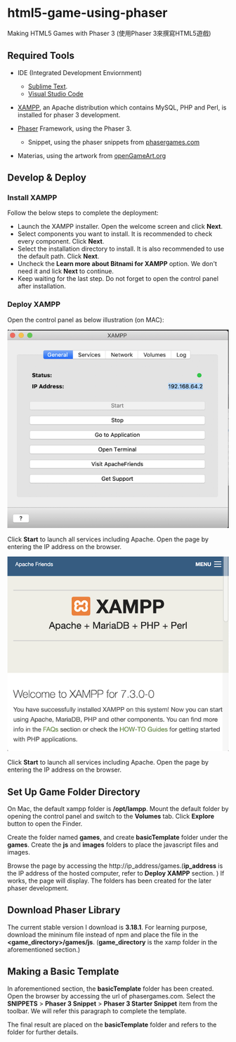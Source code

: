 # html5-game-using-phaser
Making HTML5 Games with Phaser 3 (使用Phaser 3來撰寫HTML5遊戲)

## Required Tools

- IDE (Integrated Development Enviornment)
  - [Sublime Text](https://www.sublimetext.com/).
  - [Visual Studio Code](https://code.visualstudio.com/)

- [XAMPP](https://www.apachefriends.org/index.html), an Apache distribution which contains MySQL, PHP and Perl, is installed for phaser 3 development.
- [Phaser](https://www.sublimetext.com/) Framework, using the Phaser 3.
  - Snippet, using the phaser snippets from [phasergames.com](phasergames.com)
- Materias, using the artwork from [openGameArt.org](openGameArt.org)

## Develop & Deploy

### Install XAMPP

Follow the below steps to complete the deployment:

* Launch the XAMPP installer. Open the welcome screen and click **Next**.
* Select components you want to install. It is recommended to check every component. Click **Next**. 
* Select the installation directory to install. It is also recommended to use the default path. Click **Next**.
* Uncheck the **Learn more about Bitnami for XAMPP** option. We don't need it and lick **Next** to continue.
* Keep waiting for the last step. Do not forget to open the control panel after installation.

### Deploy XAMPP

Open the control panel as below illustration (on MAC):

![](./img/capture01.png)

Click **Start** to launch all services including Apache. Open the page by entering the IP address on the browser.

![](./img/capture02.png)

Click **Start** to launch all services including Apache. Open the page by entering the IP address on the browser.

## Set Up Game Folder Directory

On Mac, the default xampp folder is **/opt/lampp**. Mount the default folder by opening the control panel and switch to the **Volumes** tab. Click **Explore** button to open the Finder. 

Create the folder named **games**, and create **basicTemplate** folder under the **games**. Create the **js** and **images** folders to place the javascript files and images. 

Browse the page by accessing the http://ip_address/games.(**ip_address** is the IP address of the hosted computer, refer to **Deploy XAMPP** section. ) If works, the page will display. The folders has been created for the later phaser development.

## Download Phaser Library

The current stable version I download is **3.18.1**. For learning purpose, download the mininum file instead of npm and place the file in the **<game_directory>/games/js**. (**game_directory** is the xamp folder in the aforementioned section.)

## Making a Basic Template

In aforementioned section, the **basicTemplate** folder has been created. Open the browser by accessing the url of phasergames.com. Select the **SNIPPETS** > **Phaser 3 Snippet** > **Phaser 3 Starter Snippet** item from the toolbar. We will refer this paragraph to complete the template.

The final result are placed on the **basicTemplate** folder and refers to the folder for further details.



